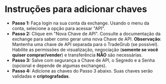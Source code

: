 # **Instruções para adicionar chaves**
- **Passo 1:** Faça login na sua conta da exchange. Usando o menu da conta, selecione a opção para acessar "API".
- **Passo 2:** Clique em "Nova Chave de API". Consulte a documentação da exchange para saber como gerar uma nova Chave de API.
**Observação**: Mantenha uma chave de API separada para o TradeGrub (se possível). Habilite as permissões de visualização, negociação (**somente se você quiser comprar/vender**) e transferência **NÃO** são necessárias.
- **Passo 3:** Salve com segurança a Chave de API, o Segredo e a Senha (opcional e depende de algumas exchanges).
- **Passo 4:** Adicione as chaves do Passo 3 abaixo. Suas chaves serão validadas e **criptografadas**.
